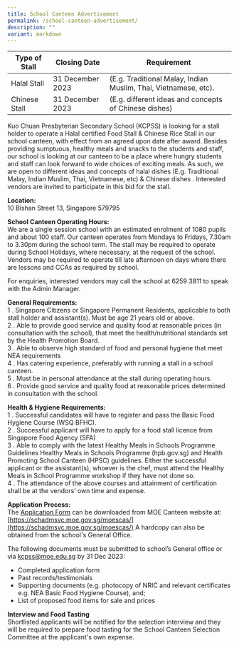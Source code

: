 ```yaml
---
title: School Canteen Advertisement
permalink: /school-canteen-advertisement/
description: ""
variant: markdown
---
```

| Type of Stall | Closing Date | Requirement |
| -------- | -------- | -------- |
| Halal Stall     | 31 December 2023     | (E.g. Traditional Malay, Indian Muslim, Thai, Vietnamese, etc).    |
| Chinese Stall     | 31 December 2023     | (E.g. different ideas and concepts of Chinese dishes)  |

Kuo Chuan Presbyterian Secondary School (KCPSS) is looking for a stall holder to operate a Halal certified Food Stall &amp; Chinese Rice Stall in our school canteen, with effect from an agreed upon date after award. Besides providing sumptuous, healthy meals and snacks to the students and staff, our school is looking at our canteen to be a place where hungry students and staff can look forward to wide choices of exciting meals.  As such, we are open to different ideas and concepts of halal dishes (E.g. Traditional Malay, Indian Muslim, Thai, Vietnamese, etc) &amp; Chinese dishes .  Interested vendors are invited to participate in this bid for the stall.
	
**Location:**<br>
10 Bishan Street 13, Singapore 579795
	
**School Canteen Operating Hours:**<br>
We are a single session school with an estimated enrolment of 1080 pupils and about 100 staff. Our canteen operates from Mondays to Fridays, 7.30am to 3.30pm during the school term. The stall may be required to operate during School Holidays, where necessary, at the request of the school. Vendors may be required to operate till late afternoon on days where there are lessons and CCAs as required by school.<br>
	
For enquiries, interested vendors may call the school at 6259 3811 to speak with the Admin Manager.

**General Requirements:**<br>
1 \.	Singapore Citizens or Singapore Permanent Residents, applicable to both stall holder and assistant(s). Must be age 21 years old or above.<br>
2 \.	Able to provide good service and quality food at reasonable prices (in consultation with the school), that meet the health/nutritional standards set by the Health Promotion Board.<br>
3 \.	Able to observe high standard of food and personal hygiene that meet NEA requirements<br>
4 \.	Has catering experience, preferably with running a stall in a school canteen.<br>
5 \.	Must be in personal attendance at the stall during operating hours.<br>
6 \.	Provide good service and quality food at reasonable prices determined in consultation with the school.

**Health &amp; Hygiene Requirements:**<br>
1 \.  Successful candidates will have to register and pass the Basic Food Hygiene Course (WSQ BFHC).<br>
2 \.  Successful applicant will have to apply for a food stall licence from Singapore Food Agency (SFA)<br>
3 \.  Able to comply with the latest Healthy Meals in Schools Programme Guidelines Healthy Meals in Schools Programme (hpb.gov.sg)  and Health Promoting School Canteen (HPSC) guidelines. Either the successful applicant or the assistant(s), whoever is the chef, must attend the Healthy Meals in School Programme workshop if they have not done so.<br>
4 \.  The attendance of the above courses and attainment of certification shall be at the vendors’ own time and expense.

**Application Process:**<br>
The [Application Form](/files/canteen%20application%20form.pdf) can be downloaded from MOE Canteen website at: [https://schadmsvc.moe.gov.sg/moescas/](https://schadmsvc.moe.gov.sg/moescas/) A hardcopy can also be obtained from the school's General Office.<br>

	
The following documents must be submitted to school’s General office or via kcpss@moe.edu.sg by 31 Dec 2023:
* Completed application form
* Past records/testimonials
* Supporting documents (e.g. photocopy of NRIC and relevant certificates e.g. NEA Basic Food Hygiene Course), and;
* List of proposed food items for sale and prices

**Interview and Food Tasting**<br>
Shortlisted applicants will be notified for the selection interview and they will be required to prepare food tasting for the School Canteen Selection Committee at the applicant's own expense.